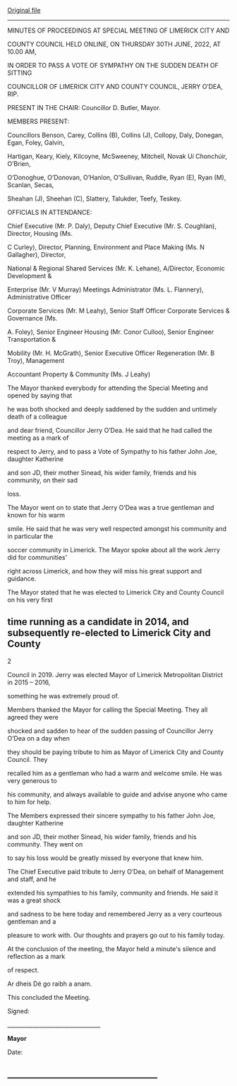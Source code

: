 [Original file](https://www.limerick.ie/sites/default/files/media/documents/2022-07/01%28e%29-Minutes-Special-Meeting-30-06-2022.pdf)

---
MINUTES OF PROCEEDINGS AT SPECIAL MEETING OF LIMERICK CITY AND

COUNTY COUNCIL HELD ONLINE, ON THURSDAY 30TH JUNE, 2022, AT 10.00 AM,

IN ORDER TO PASS A VOTE OF SYMPATHY ON THE SUDDEN DEATH OF SITTING

COUNCILLOR OF LIMERICK CITY AND COUNTY COUNCIL, JERRY O’DEA, RIP.

PRESENT IN THE CHAIR: Councillor D. Butler, Mayor.

MEMBERS PRESENT:

Councillors Benson, Carey, Collins (B), Collins (J), Collopy, Daly, Donegan, Egan, Foley, Galvin,

Hartigan, Keary, Kiely, Kilcoyne, McSweeney, Mitchell, Novak Uí Chonchúir, O’Brien,

O’Donoghue, O’Donovan, O’Hanlon, O’Sullivan, Ruddle, Ryan (E), Ryan (M), Scanlan, Secas,

Sheahan (J), Sheehan (C), Slattery, Talukder, Teefy, Teskey.

OFFICIALS IN ATTENDANCE:

Chief Executive (Mr. P. Daly), Deputy Chief Executive (Mr. S. Coughlan), Director, Housing (Ms.

C Curley), Director, Planning, Environment and Place Making (Ms. N Gallagher), Director,

National & Regional Shared Services (Mr. K. Lehane), A/Director, Economic Development &

Enterprise (Mr. V Murray) Meetings Administrator (Ms. L. Flannery), Administrative Officer

Corporate Services (Mr. M Leahy), Senior Staff Officer Corporate Services & Governance (Ms.

A. Foley), Senior Engineer Housing (Mr. Conor Culloo), Senior Engineer Transportation &

Mobility (Mr. H. McGrath), Senior Executive Officer Regeneration (Mr. B Troy), Management

Accountant Property & Community (Ms. J Leahy)

The Mayor thanked everybody for attending the Special Meeting and opened by saying that

he was both shocked and deeply saddened by the sudden and untimely death of a colleague

and dear friend, Councillor Jerry O’Dea. He said that he had called the meeting as a mark of

respect to Jerry, and to pass a Vote of Sympathy to his father John Joe, daughter Katherine

and son JD, their mother Sinead, his wider family, friends and his community, on their sad

loss.

The Mayor went on to state that Jerry O’Dea was a true gentleman and known for his warm

smile. He said that he was very well respected amongst his community and in particular the

soccer community in Limerick. The Mayor spoke about all the work Jerry did for communities’

right across Limerick, and how they will miss his great support and guidance.

The Mayor stated that he was elected to Limerick City and County Council on his very first

time running as a candidate in 2014, and subsequently re-elected to Limerick City and County
---
2

Council in 2019. Jerry was elected Mayor of Limerick Metropolitan District in 2015 – 2016,

something he was extremely proud of.

Members thanked the Mayor for calling the Special Meeting. They all agreed they were

shocked and sadden to hear of the sudden passing of Councillor Jerry O’Dea on a day when

they should be paying tribute to him as Mayor of Limerick City and County Council. They

recalled him as a gentleman who had a warm and welcome smile. He was very generous to

his community, and always available to guide and advise anyone who came to him for help.

The Members expressed their sincere sympathy to his father John Joe, daughter Katherine

and son JD, their mother Sinead, his wider family, friends and his community. They went on

to say his loss would be greatly missed by everyone that knew him.

The Chief Executive paid tribute to Jerry O’Dea, on behalf of Management and staff, and he

extended his sympathies to his family, community and friends. He said it was a great shock

and sadness to be here today and remembered Jerry as a very courteous gentleman and a

pleasure to work with. Our thoughts and prayers go out to his family today.

At the conclusion of the meeting, the Mayor held a minute's silence and reflection as a mark

of respect.

Ar dheis Dé go raibh a anam.

This concluded the Meeting.

Signed:

\_\_\_\_\_\_\_\_\_\_\_\_\_\_\_\_\_\_\_\_\_\_\_\_\_\_\_\_\_\_\_\_\_

**Mayor**

Date:

\_\_\_\_\_\_\_\_\_\_\_\_\_\_\_\_\_\_\_\_\_\_\_\_\_\_\_\_\_\_\_\_\_\_
---
